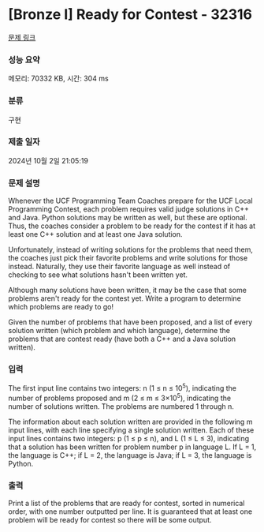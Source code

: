 # [Bronze I] Ready for Contest - 32316 

[문제 링크](https://www.acmicpc.net/problem/32316) 

### 성능 요약

메모리: 70332 KB, 시간: 304 ms

### 분류

구현

### 제출 일자

2024년 10월 2일 21:05:19

### 문제 설명

<p>Whenever the UCF Programming Team Coaches prepare for the UCF Local Programming Contest, each problem requires valid judge solutions in C++ and Java. Python solutions may be written as well, but these are optional. Thus, the coaches consider a problem to be ready for the contest if it has at least one C++ solution and at least one Java solution.</p>

<p>Unfortunately, instead of writing solutions for the problems that need them, the coaches just pick their favorite problems and write solutions for those instead. Naturally, they use their favorite language as well instead of checking to see what solutions hasn't been written yet.</p>

<p>Although many solutions have been written, it may be the case that some problems aren't ready for the contest yet. Write a program to determine which problems are ready to go!</p>

<p>Given the number of problems that have been proposed, and a list of every solution written (which problem and which language), determine the problems that are contest ready (have both a C++ and a Java solution written).</p>

### 입력 

 <p>The first input line contains two integers: n (1 ≤ n ≤ 10<sup>5</sup>), indicating the number of problems proposed and m (2 ≤ m ≤ 3×10<sup>5</sup>), indicating the number of solutions written. The problems are numbered 1 through n.</p>

<p>The information about each solution written are provided in the following m input lines, with each line specifying a single solution written. Each of these input lines contains two integers: p (1 ≤ p ≤ n), and L (1 ≤ L ≤ 3), indicating that a solution has been written for problem number p in language L. If L = 1, the language is C++; if L = 2, the language is Java; if L = 3, the language is Python.</p>

### 출력 

 <p>Print a list of the problems that are ready for contest, sorted in numerical order, with one number outputted per line. It is guaranteed that at least one problem will be ready for contest so there will be some output.</p>

